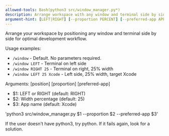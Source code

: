 ```yaml
---
allowed-tools: Bash(python3 src/window_manager.py*)
description: Arrange workspace with any window and terminal side by side
argument-hint: [LEFT|RIGHT] [--proportion PERCENT] [--preferred-app APP_NAME]
---
```


Arrange your workspace by positioning any window and terminal side by side for optimal development workflow.

Usage examples:
- `/window` - Default. No parameters required.
- `/window LEFT` - Terminal on left side
- `/window RIGHT 25` - Terminal on right, 25% width
- `/window LEFT 25 Xcode` - Left side, 25% width, target Xcode

Arguments: [position] [proportion] [preferred-app]
- $1: LEFT or RIGHT (default: RIGHT)
- $2: Width percentage (default: 25)
- $3: App name (default: Xcode)

'python3 src/window_manager.py $1 --proportion $2 --preferred-app $3'

If the user doesn't have python3, try python. If it fails again, look for a solution.